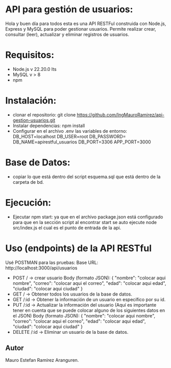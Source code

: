 # API para gestión de usuarios:
Hola y buen día para todos esta es una API RESTFul construida con Node.js, Express y MySQL para poder gestionar usuarios.
Permite realizar crear, consultar (leer), actualizar y eliminar registros de usuarios.

# Requisitos:
- Node.js v 22.20.0 lts
- MySQL v > 8
- npm

# Instalación:
- clonar el repositorio: git clone https://github.com/IngMauroRamirez/api-gestion-usuarios.git
- Instalar dependencias: npm install
- Configurar en el archivo .env las variables de entorno:
  DB_HOST=localhost
  DB_USER=root
  DB_PASSWORD=
  DB_NAME=apirestful_usuarios
  DB_PORT=3306
  APP_PORT=3000
  
# Base de Datos:
- copiar lo que está dentro del script esquema.sql que está dentro de la carpeta de bd.
# Ejecución:
- Ejecutar npm start: ya que en el archivo package.json está configurado para que en la sección script al encontrar start se auto ejecute node src/index.js el cual es el punto de entrada de la api.

# Uso (endpoints) de la API RESTful
Usé POSTMAN para las pruebas: Base URL: http://localhost:3000/api/usuarios
- POST / -> crear usuario
  Body (formato JSON):
  {
    "nombre": "colocar aqui nombre",
    "correo": "colocar aqui el correo",
    "edad": "colocar aqui edad",
    "ciudad": "colocar aqui ciudad"
  }
- GET / -> Obtener todos los usuarios de la base de datos.
- GET /:id -> Obtener la información de un usuario en específico por su id.
- PUT /:id -> Actualizar la información del usuario (Aquí es importante tener en cuenta que se puede colocar alguno de los siguientes datos en el JSON)
  Body (formato JSON):
  {
    "nombre": "colocar aqui nombre",
    "correo": "colocar aqui el correo",
    "edad": "colocar aqui edad",
    "ciudad": "colocar aqui ciudad"
  }
- DELETE /:id -> Eliminar un usuario de la base de datos.

## Autor
Mauro Estefan Ramírez Aranguren.
